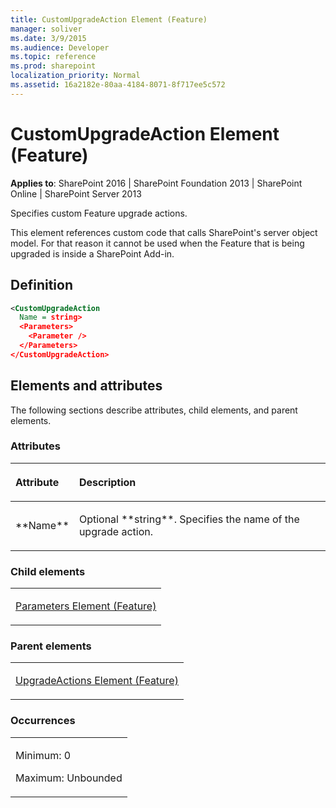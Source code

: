 ```yaml
---
title: CustomUpgradeAction Element (Feature)
manager: soliver
ms.date: 3/9/2015
ms.audience: Developer
ms.topic: reference
ms.prod: sharepoint
localization_priority: Normal
ms.assetid: 16a2182e-80aa-4184-8071-8f717ee5c572
---
```


# CustomUpgradeAction Element (Feature)

**Applies to**: SharePoint 2016 | SharePoint Foundation 2013 | SharePoint Online | SharePoint Server 2013

Specifies custom Feature upgrade actions.

This element references custom code that calls SharePoint's server object model. For that reason it cannot be used when the Feature that is being upgraded is inside a SharePoint Add-in.

## Definition

```XML
<CustomUpgradeAction 
  Name = string>
  <Parameters>
    <Parameter />
  </Parameters>
</CustomUpgradeAction>
```

## Elements and attributes

The following sections describe attributes, child elements, and parent elements.

### Attributes

<table>
<colgroup>
<col width="20%" />
<col width="80%" />
</colgroup>
<thead>
<tr class="header">
<th align="left"><p>Attribute</p></th>
<th align="left"><p>Description</p></th>
</tr>
</thead>
<tbody>
<tr class="odd">
<td align="left"><p>**Name**</p></td>
<td align="left"><p>Optional **string**. Specifies the name of the upgrade action.</p></td>
</tr>
</tbody>
</table>

### Child elements

<table>
<colgroup>
<col width="100%" />
</colgroup>
<tbody>
<tr class="odd">
<td align="left"><p><a href="parameters-element-feature.md">Parameters Element (Feature)</a></p></td>
</tr>
</tbody>
</table>

### Parent elements

<table>
<colgroup>
<col width="100%" />
</colgroup>
<tbody>
<tr class="odd">
<td align="left"><p><a href="upgradeactions-element-feature.md">UpgradeActions Element (Feature)</a></p></td>
</tr>
</tbody>
</table>

### Occurrences

<table>
<colgroup>
<col width="100%" />
</colgroup>
<tbody>
<tr class="odd">
<td align="left"><p>Minimum: 0</p>
<p>Maximum: Unbounded</p></td>
</tr>
</tbody>
</table>








